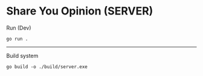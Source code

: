 # Share You Opinion (SERVER)

Run (Dev)
```
go run .
```
---

Build system
```
go build -o ./build/server.exe
```